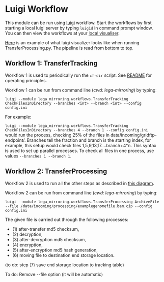# Luigi Workflow
This module can be run using [luigi](https://github.com/spotify/luigi) workflow. Start the workflows by first starting a local luigi
server by typing `luigid` in command prompt window. You can then view the workflows at your [local visualiser](http://localhost:8082).

[Here](https://github.com/CSCfi/lega-mirroring/blob/master/lega_mirroring/workflows/luigi_example.png) is an example of what luigi visualizer looks like when running TransferProcessing.py. The pipeline is read from bottom to top.

## Workflow 1: TransferTracking
Workflow 1 is used to periodically run the `cf-dir` script. See [README](https://github.com/CSCfi/lega-mirroring/blob/master/README.md)
for operating principles.

Workflow 1 can be run from command line (*cwd: lega-mirroring*) by typing:

`luigi --module lega_mirroring.workflows.TransferTracking CheckFilesInDirectory --branches <int> --branch <int> --config config.ini`

For example:

`luigi --module lega_mirroring.workflows.TransferTracking CheckFilesInDirectory --branches 4 --branch 1 --config config.ini` would run the process, checking
25% of the files in data/incoming/gridftp-endpoint/. Branches tell the fraction and branch is the starting index, for example, this setup
would check files 1,5,9,13,17....branch+4\*n. This syntax is used to set up parallel processes. To check all files in one process, use
values `--branches 1 --branch 1`.

## Workflow 2: TransferProcessing
Workflow 2 is used to run all the other steps as described in [this diagram](https://github.com/CSCfi/lega-mirroring/blob/master/lega_mirroring/workflows/workflow.png).

Workflow 2 can be run from command line (*cwd: lega-mirroring*) by typing:

`luigi --module lega_mirroring.workflows.TransferProcessing ArchiveFile --file /data/incoming/processing/examplegenomefile.bam.cip --config config.ini`



The given file is carried out through the following processes: 
* (1) after-transfer md5 checksum, 
* (2) decryption, 
* (3) after-decryption md5 checksum, 
* (4) encryption, 
* (5) after-encryption md5 hash generation, 
* (6) moving file to destination end storage location. 

(to do: step (7) save end storage location to tracking table)

To do: Remove --file option (it will be automatic)
